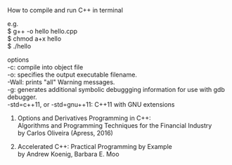 How to compile and run C++ in terminal  <br />

e.g. <br />
$ g++ -o hello hello.cpp  <br />
$ chmod a+x hello <br />
$ ./hello <br />

options  <br />
    -c: compile into object file  <br />
    -o: specifies the output executable filename. <br />
    -Wall: prints "all" Warning messages. <br />
    -g: generates additional symbolic debuggging information for use with gdb debugger. <br />
    -std=c++11, or -std=gnu++11: C++11 with GNU extensions <br />


1. Options and Derivatives Programming in C++: <br />
Algorithms and Programming Techniques for the Financial Industry <br />
by Carlos Oliveira (Apress, 2016) <br />

2. Accelerated C++: Practical Programming by Example <br />
by Andrew Koenig, Barbara E. Moo  <br />
